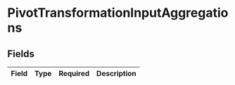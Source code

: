 # PivotTransformationInputAggregations


## Fields

| Field       | Type        | Required    | Description |
| ----------- | ----------- | ----------- | ----------- |